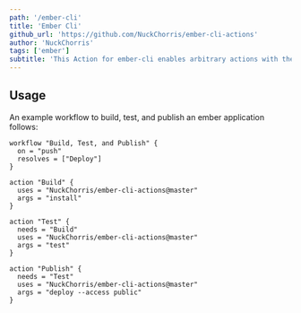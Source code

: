 ```yaml
---
path: '/ember-cli'
title: 'Ember Cli'
github_url: 'https://github.com/NuckChorris/ember-cli-actions'
author: 'NuckChorris'
tags: ['ember']
subtitle: 'This Action for ember-cli enables arbitrary actions with the ember-cli command-line client, including deploying ember applications with ember-cl-deploy.'
---
```


## Usage

An example workflow to build, test, and publish an ember application follows:

```hcl
workflow "Build, Test, and Publish" {
  on = "push"
  resolves = ["Deploy"]
}

action "Build" {
  uses = "NuckChorris/ember-cli-actions@master"
  args = "install"
}

action "Test" {
  needs = "Build"
  uses = "NuckChorris/ember-cli-actions@master"
  args = "test"
}

action "Publish" {
  needs = "Test"
  uses = "NuckChorris/ember-cli-actions@master"
  args = "deploy --access public"
}
```
